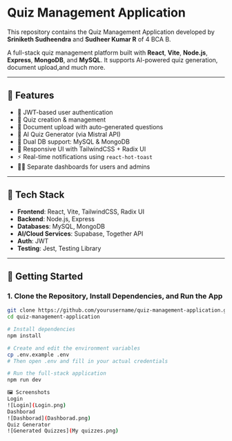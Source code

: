 # Quiz Management Application

This repository contains the Quiz Management Application developed by **Sriniketh Sudheendra** and **Sudheer Kumar R** of 4 BCA B.

A full-stack quiz management platform built with **React**, **Vite**, **Node.js**, **Express**, **MongoDB**, and **MySQL**. It supports AI-powered quiz generation, document upload,and much more.

---

## 🔧 Features

- 🔐 JWT-based user authentication  
- 📝 Quiz creation & management  
- 📄 Document upload with auto-generated questions  
- 🤖 AI Quiz Generator (via Mistral API)  
- 💾 Dual DB support: MySQL & MongoDB  
- 💅 Responsive UI with TailwindCSS + Radix UI  
- ⚡ Real-time notifications using `react-hot-toast`  
- 🧑‍💻 Separate dashboards for users and admins  

---

## 🧠 Tech Stack

- **Frontend**: React, Vite, TailwindCSS, Radix UI  
- **Backend**: Node.js, Express  
- **Databases**: MySQL, MongoDB  
- **AI/Cloud Services**: Supabase, Together API  
- **Auth**: JWT  
- **Testing**: Jest, Testing Library  

---

## 🚀 Getting Started

### 1. Clone the Repository, Install Dependencies, and Run the App

```bash
git clone https://github.com/yourusername/quiz-management-application.git
cd quiz-management-application

# Install dependencies
npm install

# Create and edit the environment variables
cp .env.example .env
# Then open .env and fill in your actual credentials

# Run the full-stack application
npm run dev

🖼️ Screenshots
Login
![Login](Login.png)
Dashborad
![Dashborad](Dashborad.png)
Quiz Generator
![Generated Quizzes](My quizzes.png)
